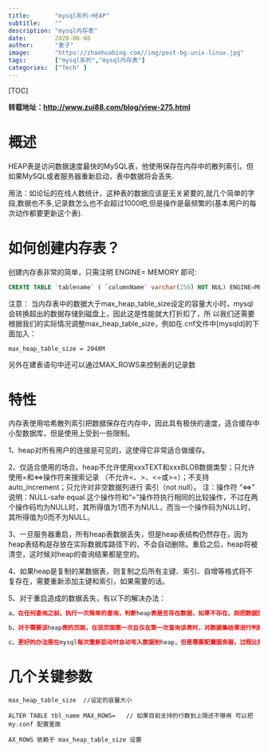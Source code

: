 ```yaml
---
title:       "mysql系列-HEAP"
subtitle:    ""
description: "mysql内存表"
date:        2020-06-08
author:      "麦子"
image:       "https://zhaohuabing.com//img/post-bg-unix-linux.jpg"
tags:        ["mysql系列","mysql内存表"]
categories:  ["Tech" ]
---
```


[TOC]

**转载地址：http://www.zui88.com/blog/view-275.html**

# 概述

HEAP表是访问数据速度最快的MySQL表，他使用保存在内存中的散列索引。但如果MySQL或者服务器重新启动，表中数据将会丢失.

用法：如论坛的在线人数统计，这种表的数据应该是无关紧要的,就几个简单的字段,数据也不多,记录数怎么也不会超过1000吧,但是操作是最频繁的(基本用户的每次动作都要更新这个表).

# 如何创建内存表？

创建内存表非常的简单，只需注明 ENGINE= MEMORY 即可:

```sql
CREATE TABLE `tablename` ( `columnName` varchar(256) NOT NUL) ENGINE=MEMORY DEFAULT CHARSET=latin1 MAX_ROWS=100000000;
```

注意：
当内存表中的数据大于max_heap_table_size设定的容量大小时，mysql会转换超出的数据存储到磁盘上，因此这是性能就大打折扣了，所 以我们还需要根据我们的实际情况调整max_heap_table_size，例如在.cnf文件中[mysqld]的下面加入：

```properties
max_heap_table_size = 2048M
```

另外在建表语句中还可以通过MAX_ROWS来控制表的记录数

# 特性

内存表使用哈希散列索引把数据保存在内存中，因此具有极快的速度，适合缓存中小型数据库，但是使用上受到一些限制。

1、heap对所有用户的连接是可见的，这使得它非常适合做缓存。

2、仅适合使用的场合。heap不允许使用xxxTEXT和xxxBLOB数据类型；只允许使用=和&lt;=&gt;操作符来搜索记录 （不允许&lt;、&gt;、&lt;=或&gt;=）；不支持auto_increment；只允许对非空数据列进行 索引（not null）。
注：操作符 “&lt;=&gt;” 说明：NULL-safe equal.这个操作符和“=”操作符执行相同的比较操作，不过在两个操作码均为NULL时，其所得值为1而不为NULL，而当一个操作码为NULL时，其所得值为0而不为NULL。

3、一旦服务器重启，所有heap表数据丢失，但是heap表结构仍然存在，因为heap表结构是存放在实际数据库路径下的，不会自动删除。重启之后，heap将被清空，这时候对heap的查询结果都是空的。

4、如果heap是复制的某数据表，则复制之后所有主键、索引、自增等格式将不复存在，需要重新添加主键和索引，如果需要的话。

5、对于重启造成的数据丢失，有以下的解决办法：

```pro
a、在任何查询之前，执行一次简单的查询，判断heap表是否存在数据，如果不存在，则把数据重新写入，或者DROP表重新复制某张表。这需要多做一次查询。不过可以写成include文件，在需要用该heap表的页面随时调用，比较方便。

b、对于需要该heap表的页面，在该页面第一次且仅在第一次查询该表时，对数据集结果进行判断，如果结果为空，则需要重新写入数据。这样可以节省一次查询。

c、更好的办法是在mysql每次重新启动时自动写入数据到heap，但是需要配置服务器，过程比较复杂，通用性受到限制。
```



# 几个关键参数

```properties
max_heap_table_size  //设定的容量大小

ALTER TABLE tbl_name MAX_ROWS=   // 如果目前支持的行数到上限还不够用 可以把 my.conf 配置里面

AX_ROWS 依赖于 max_heap_table_size 设置
```

